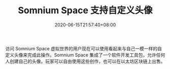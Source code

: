 ﻿---
title: "Somnium Space 支持自定义头像"
date: 2020-06-15T21:57:40+08:00
lastmod: 2020-06-15T16:45:40+08:00
draft: false
authors: ["Flourishing"]
description: "访问 Somnium Space 虚拟世界的用户现在可以使用看起来与自己一模一样的自定义头像来完成此操作。Somnium Space 集成了一个软件开发工具包，允许任何人创建自己的头像。玩家可以自由使用这些创作，也可以在以太坊区块链上出售。"
featuredImage: "somnium-space-supports-custom-avatars.jpg"
tags: ["NFTs","NFTs","Play to Earn"]
categories: ["news"]
news: ["NFTs"]
weight: 
lightgallery: true
pinned: false
recommend: false
recommend1: false
---

访问 Somnium Space 虚拟世界的用户现在可以使用看起来与自己一模一样的自定义头像来完成此操作。Somnium Space 集成了一个软件开发工具包，允许任何人创建自己的头像。玩家可以自由使用这些创作，也可以在以太坊区块链上出售。

<!--more-->

